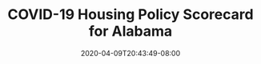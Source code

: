 ---
title: "COVID-19 Housing Policy Scorecard for Alabama"
date: 2020-04-09T20:43:49-08:00
layout: single
type: covid-policy-rankings
state_abbrev: al # use state abbreviation.
state_title: Alabama
photoCredit:
hasSubnav: true
fbImage: /images/assets/el-scorecard-social-000006.png
twImage: /images/assets/el-scorecard-social-000006.png
socialDescription: COVID-19 Housing Policy Scorecard for Alabama
description: See how Alabama ranks in our nationwide scorecard of housing policies in response to COVID-19.
url: /covid-policy-scorecard/al
aliases:
    - /covid-policy-scorecard/al
    - /covid-policy-scorecard/alabama
    - /es/covid-policy-scorecard/al
    - /es/covid-policy-scorecard/alabama
---